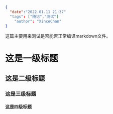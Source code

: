 ```json
{
  "date":"2022.01.11 21:37"
  "tags": ["随记","测试"]
	"author": "XinceChan"
}
```

这篇主要用来测试是否能否正常编译markdown文件。

# 这是一级标题

## 这是二级标题

### 这是三级标题

#### 这是四级标题